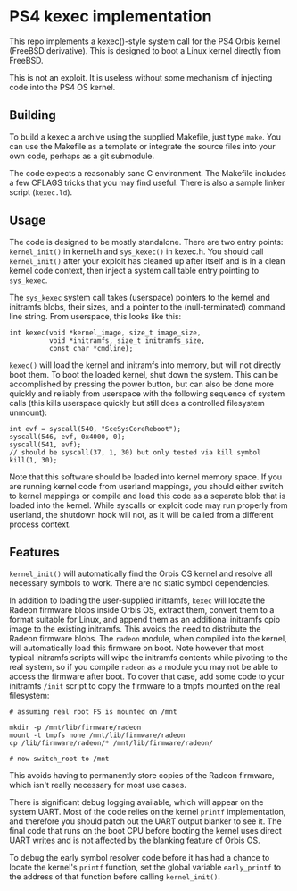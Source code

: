 # PS4 kexec implementation

This repo implements a kexec()-style system call for the PS4 Orbis kernel
(FreeBSD derivative). This is designed to boot a Linux kernel directly from
FreeBSD.

This is not an exploit. It is useless without some mechanism of injecting code
into the PS4 OS kernel.

## Building

To build a kexec.a archive using the supplied Makefile, just type `make`. You
can use the Makefile as a template or integrate the source files into your own
code, perhaps as a git submodule.

The code expects a reasonably sane C environment. The Makefile includes a few
CFLAGS tricks that you may find useful. There is also a sample linker script
(`kexec.ld`).

## Usage

The code is designed to be mostly standalone. There are two entry points:
`kernel_init()` in kernel.h and `sys_kexec()` in kexec.h. You should call
`kernel_init()` after your exploit has cleaned up after itself and is in a
clean kernel code context, then inject a system call table entry pointing to
`sys_kexec`.

The `sys_kexec` system call takes (userspace) pointers to the kernel and
initramfs blobs, their sizes, and a pointer to the (null-terminated) command
line string. From userspace, this looks like this:

    int kexec(void *kernel_image, size_t image_size,
              void *initramfs, size_t initramfs_size,
              const char *cmdline);

`kexec()` will load the kernel and initramfs into memory, but will not directly
boot them. To boot the loaded kernel, shut down the system. This can be
accomplished by pressing the power button, but can also be done more quickly
and reliably from userspace with the following sequence of system calls (this
kills userspace quickly but still does a controlled filesystem unmount):

    int evf = syscall(540, "SceSysCoreReboot");
    syscall(546, evf, 0x4000, 0);
    syscall(541, evf);
    // should be syscall(37, 1, 30) but only tested via kill symbol
    kill(1, 30);

Note that this software should be loaded into kernel memory space. If you are
running kernel code from userland mappings, you should either switch to kernel
mappings or compile and load this code as a separate blob that is loaded into
the kernel. While syscalls or exploit code may run properly from userland,
the shutdown hook will not, as it will be called from a different process
context.

## Features

`kernel_init()` will automatically find the Orbis OS kernel and resolve all
necessary symbols to work. There are no static symbol dependencies.

In addition to loading the user-supplied initramfs, `kexec` will locate the
Radeon firmware blobs inside Orbis OS, extract them, convert them to a format
suitable for Linux, and append them as an additional initramfs cpio image to
the existing initramfs. This avoids the need to distribute the Radeon firmware
blobs. The `radeon` module, when compiled into the kernel, will automatically
load this firmware on boot. Note however that most typical initramfs scripts
will wipe the initramfs contents while pivoting to the real system, so if you
compile `radeon` as a module you may not be able to access the firmware after
boot. To cover that case, add some code to your initramfs `/init` script to
copy the firmware to a tmpfs mounted on the real filesystem:

    # assuming real root FS is mounted on /mnt
    
    mkdir -p /mnt/lib/firmware/radeon
    mount -t tmpfs none /mnt/lib/firmware/radeon
    cp /lib/firmware/radeon/* /mnt/lib/firmware/radeon/
    
    # now switch_root to /mnt

This avoids having to permanently store copies of the Radeon firmware, which
isn't really necessary for most use cases.

There is significant debug logging available, which will appear on the system
UART. Most of the code relies on the kernel `printf` implementation, and
therefore you should patch out the UART output blanker to see it. The final
code that runs on the boot CPU before booting the kernel uses direct UART
writes and is not affected by the blanking feature of Orbis OS.

To debug the early symbol resolver code before it has had a chance to locate
the kernel's `printf` function, set the global variable `early_printf` to
the address of that function before calling `kernel_init()`.
